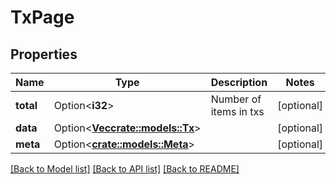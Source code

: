 # TxPage

## Properties

Name | Type | Description | Notes
------------ | ------------- | ------------- | -------------
**total** | Option<**i32**> | Number of items in txs | [optional]
**data** | Option<[**Vec<crate::models::Tx>**](tx.md)> |  | [optional]
**meta** | Option<[**crate::models::Meta**](meta.md)> |  | [optional]

[[Back to Model list]](../README.md#documentation-for-models) [[Back to API list]](../README.md#documentation-for-api-endpoints) [[Back to README]](../README.md)



